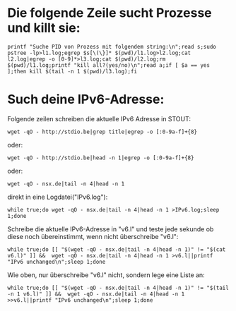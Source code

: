 # Die folgende Zeile sucht Prozesse und killt sie:

    printf "Suche PID von Prozess mit folgendem string:\n";read s;sudo pstree -lp>l1.log;egrep $s[\(\}]* $(pwd)/l1.log>l2.log;cat l2.log|egrep -o [0-9]*>l3.log;cat $(pwd)/l2.log;rm $(pwd)/l1.log;printf "kill all?(yes/no)\n";read a;if [ $a == yes ];then kill $(tail -n 1 $(pwd)/l3.log);fi


# Such deine IPv6-Adresse:
Folgende zeilen schreiben die aktuelle IPv6 Adresse in STOUT:

    wget -qO - http://stdio.be|grep title|egrep -o [:0-9a-f]+{8}
    
oder:
    
    wget -qO - http://stdio.be|head -n 1|egrep -o [:0-9a-f]+{8}
    
oder:
    
    wget -qO - nsx.de|tail -n 4|head -n 1
    
direkt in eine Logdatei("IPv6.log"):
    
    while true;do wget -qO - nsx.de|tail -n 4|head -n 1 >IPv6.log;sleep 1;done

Schreibe die aktuelle IPv6-Adresse in "v6.l" und teste jede sekunde ob diese noch übereinstimmt, wenn nicht überschreibe "v6.l":

    while true;do [[ "$(wget -qO - nsx.de|tail -n 4|head -n 1)" != "$(cat v6.l)" ]] &&  wget -qO - nsx.de|tail -n 4|head -n 1 >v6.l||printf "IPv6 unchanged\n";sleep 1;done
    
    
Wie oben, nur überschreibe "v6.l" nicht, sondern lege eine Liste an:

    while true;do [[ "$(wget -qO - nsx.de|tail -n 4|head -n 1)" != "$(tail -n 1 v6.l)" ]] &&  wget -qO - nsx.de|tail -n 4|head -n 1 >>v6.l||printf "IPv6 unchanged\n";sleep 1;done
